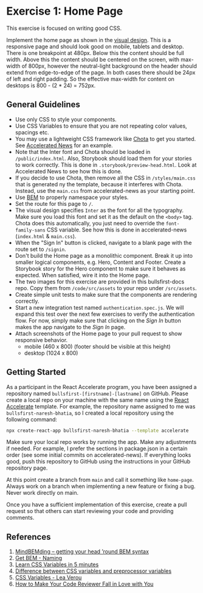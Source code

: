 # Exercise 1: Home Page

This exercise is focused on writing good CSS.

Implement the home page as shown in the
[visual design](https://www.figma.com/file/UdOTt1Z2fTnm0Cbi0FA1We/Bullsfirst).
This is a responsive page and should look good on mobile, tablets and desktop.
There is one breakpoint at 480px. Below this the content should be full width.
Above this the content should be centered on the screen, with max-width of
800px, however the neutral-light background on the header should extend from
edge-to-edge of the page. In both cases there should be 24px of left and right
padding. So the effective max-width for content on desktops is 800 - (2 * 24) =
752px.

## General Guidelines

- Use only CSS to style your components.
- Use CSS Variables to ensure that you are not repeating color values, spacings
  etc.
- You may use a lightweight CSS framework like
  [Chota](https://jenil.github.io/chota/) to get you started. See
  [Accelerated News](https://github.com/PublicisSapient/accelerated-news) for an
  example.
- Note that the Inter font and Chota should be loaded in `/public/index.html`.
  Also, Storybook should load them for your stories to work correctly. This is
  done in `.storybook/preview-head.html`. Look at Accelerated News to see how
  this is done.
- If you decide to use Chota, then remove all the CSS in `/styles/main.css` that
  is generated ny the template, because it interferes with Chota. Instead, use
  the `main.css` from accelerated-news as your starting point.
- Use [BEM](https://en.bem.info/) to properly namespace your styles.
- Set the route for this page to `/`.
- The visual design specifies `Inter` as the font for all the typography. Make
  sure you load this font and set it as the default on the `<body>` tag. Chota
  does this automatically, you just need to override the `font-family-sans` CSS
  variable. See how this is done in accelerated-news (`index.html` &
  `main.css`).
- When the "Sign In" button is clicked, navigate to a blank page with the route
  set to `/signin`.
- Don't build the Home page as a monolithic component. Break it up into smaller
  logical components, e.g. Hero, Content and Footer. Create a Storybook story
  for the Hero component to make sure it behaves as expected. When satisfied,
  wire it into the Home page.
- The two images for this exercise are provided in this bullsfirst-docs repo.
  Copy them from `/code/src/assets` to your repo under `/src/assets`.
- Create simple unit tests to make sure that the components are rendering
  correctly.
- Start a new integration test named `authentication.spec.js`. We will expand
  this test over the next few exercises to verify the authentication flow. For
  now, simply make sure that clicking on the _Sign In_ button makes the app
  navigate to the _Sign In_ page.
- Attach screenshots of the Home page to your pull request to show responsive
  behavior.
  - mobile (460 x 800) (footer should be visible at this height)
  - desktop (1024 x 800)

## Getting Started

As a participant in the React Accelerate program, you have been assigned a
repository named `bullsfirst-[firstname]-[lastname]` on GitHub. Please create a
local repo on your machine with the same name using the
[React Accelerate](https://github.com/PublicisSapient/cra-template-accelerate)
template. For example, the repository name assigned to me was
`bullsfirst-naresh-bhatia`, so I created a local repository using the following
command:

```sh
npx create-react-app bullsfirst-naresh-bhatia --template accelerate
```

Make sure your local repo works by running the app. Make any adjustments if
needed. For example, I prefer the sections in package.json in a certain order
(see some initial commits on accelerated-news). If everything looks good, push
this repository to GitHub using the instructions in your GitHub repository page.

At this point create a branch from `main` and call it something like
`home-page`. Always work on a branch when implementing a new feature or fixing a
bug. Never work directly on main.

Once you have a sufficient implementation of this exercise, create a pull
request so that others can start reviewing your code and providing comments.

## References

1. [MindBEMding – getting your head ’round BEM syntax](https://csswizardry.com/2013/01/mindbemding-getting-your-head-round-bem-syntax/)
2. [Get BEM - Naming](http://getbem.com/naming/)
3. [Learn CSS Variables in 5 minutes](https://www.freecodecamp.org/news/learn-css-variables-in-5-minutes-80cf63b4025d/)
4. [Difference between CSS variables and preprocessor variables](https://css-tricks.com/difference-between-types-of-css-variables/)
5. [CSS Variables - Lea Verou](https://www.youtube.com/watch?v=2an6-WVPuJU)
6. [How to Make Your Code Reviewer Fall in Love with You](https://mtlynch.io/code-review-love/)
